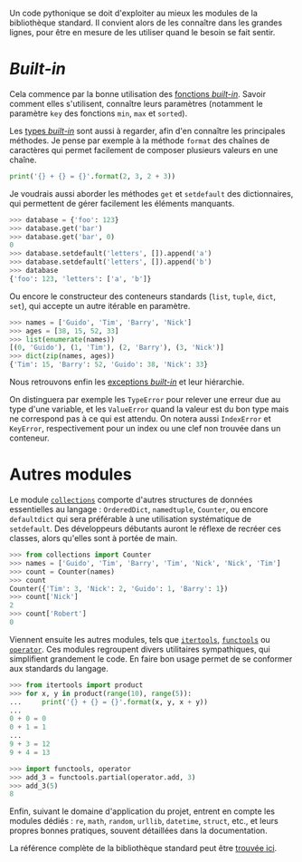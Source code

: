 Un code pythonique se doit d'exploiter au mieux les modules de la bibliothèque standard.
Il convient alors de les connaître dans les grandes lignes, pour être en mesure de les utiliser quand le besoin se fait sentir.

# *Built-in*

Cela commence par la bonne utilisation des [fonctions *built-in*](https://docs.python.org/3/library/functions.html).
Savoir comment elles s'utilisent, connaître leurs paramètres (notamment le paramètre `key` des fonctions `min`, `max` et `sorted`).

Les [types *built-in*](https://docs.python.org/3/library/stdtypes.html) sont aussi à regarder, afin d'en connaître les principales méthodes.
Je pense par exemple à la méthode `format` des chaînes de caractères qui permet facilement de composer plusieurs valeurs en une chaîne.

```python
print('{} + {} = {}'.format(2, 3, 2 + 3))
```

Je voudrais aussi aborder les méthodes `get` et `setdefault` des dictionnaires, qui permettent de gérer facilement les éléments manquants.

```python
>>> database = {'foo': 123}
>>> database.get('bar')
>>> database.get('bar', 0)
0
>>> database.setdefault('letters', []).append('a')
>>> database.setdefault('letters', []).append('b')
>>> database
{'foo': 123, 'letters': ['a', 'b']}
```

Ou encore le constructeur des conteneurs standards (`list`, `tuple`, `dict`, `set`), qui accepte un autre itérable en paramètre.

```python
>>> names = ['Guido', 'Tim', 'Barry', 'Nick']
>>> ages = [38, 15, 52, 33]
>>> list(enumerate(names))
[(0, 'Guido'), (1, 'Tim'), (2, 'Barry'), (3, 'Nick')]
>>> dict(zip(names, ages))
{'Tim': 15, 'Barry': 52, 'Guido': 38, 'Nick': 33}
```

Nous retrouvons enfin les [exceptions *built-in*](https://docs.python.org/3/library/exceptions.html) et leur hiérarchie.

On distinguera par exemple les `TypeError` pour relever une erreur due au type d'une variable, et les `ValueError` quand la valeur est du bon type mais ne correspond pas à ce qui est attendu.
On notera aussi `IndexError` et `KeyError`, respectivement pour un index ou une clef non trouvée dans un conteneur.

# Autres modules

Le module [`collections`](https://docs.python.org/3/library/collections.html) comporte d'autres structures de données essentielles au langage : `OrderedDict`, `namedtuple`, `Counter`, ou encore `defaultdict` qui sera préférable à une utilisation systématique de `setdefault`.
Des développeurs débutants auront le réflexe de recréer ces classes, alors qu'elles sont à portée de main.

```python
>>> from collections import Counter
>>> names = ['Guido', 'Tim', 'Barry', 'Tim', 'Nick', 'Nick', 'Tim']
>>> count = Counter(names)
>>> count
Counter({'Tim': 3, 'Nick': 2, 'Guido': 1, 'Barry': 1})
>>> count['Nick']
2
>>> count['Robert']
0
```

Viennent ensuite les autres modules, tels que [`itertools`](https://docs.python.org/3/library/itertools.html), [`functools`](https://docs.python.org/3/library/functools.html) ou [`operator`](https://docs.python.org/3/library/operator.html).
Ces modules regroupent divers utilitaires sympathiques, qui simplifient grandement le code.
En faire bon usage permet de se conformer aux standards du langage.

```python
>>> from itertools import product
>>> for x, y in product(range(10), range(5)):
...     print('{} + {} = {}'.format(x, y, x + y))
...
0 + 0 = 0
0 + 1 = 1
...
9 + 3 = 12
9 + 4 = 13
```

```python
>>> import functools, operator
>>> add_3 = functools.partial(operator.add, 3)
>>> add_3(5)
8
```

Enfin, suivant le domaine d'application du projet, entrent en compte les modules dédiés : `re`, `math`, `random`, `urllib`, `datetime`, `struct`, etc., et leurs propres bonnes pratiques, souvent détaillées dans la documentation.

La référence complète de la bibliothèque standard peut être [trouvée ici](https://docs.python.org/3/library/index.html).
